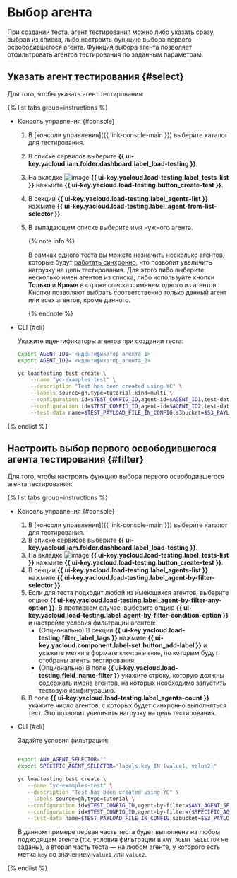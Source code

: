 # Выбор агента

При [создании теста](../operations/create-test-bucket.md#create-test), агент тестирования можно либо указать сразу, выбрав из списка, либо настроить функцию выбора первого освободившегося агента. Функция выбора агента позволяет отфильтровать агентов тестирования по заданным параметрам.

## Указать агент тестирования {#select}

Для того, чтобы указать агент тестирования:

{% list tabs group=instructions %}

- Консоль управления {#console}

   1. В [консоли управления]({{ link-console-main }}) выберите каталог для тестирования.
   1. В списке сервисов выберите **{{ ui-key.yacloud.iam.folder.dashboard.label_load-testing }}**.
   1. На вкладке ![image](../../_assets/load-testing/test.svg) **{{ ui-key.yacloud.load-testing.label_tests-list }}** нажмите **{{ ui-key.yacloud.load-testing.button_create-test }}**.
   1. В секции **{{ ui-key.yacloud.load-testing.label_agents-list }}** нажмите **{{ ui-key.yacloud.load-testing.label_agent-from-list-selector }}**.
   1. В выпадающем списке выберите имя нужного агента.

      {% note info %}

      В рамках одного теста вы можете назначить несколько агентов, которые будут [работать синхронно](../tutorials/loadtesting-multiply), что позволит увеличить нагрузку на цель тестирования.
      Для этого либо выберите несколько имен агентов из списка, либо используйте кнопки **Только** и **Кроме** в строке списка с именем одного из агентов. Кнопки позволяют выбрать соответственно только данный агент или всех агентов, кроме данного. 

      {% endnote %}

- CLI {#cli}

   Укажите идентификаторы агентов при создании теста:

   ```bash
   export AGENT_ID1='<идентификатор_агента_1>'
   export AGENT_ID2='<идентификатор_агента_2>'

   yc loadtesting test create \
       --name "yc-examples-test" \
       --description "Test has been created using YC" \
       --labels source=gh,type=tutorial,kind=multi \
       --configuration id=$TEST_CONFIG_ID,agent-id=$AGENT_ID1,test-data=$TEST_PAYLOAD_FILE_IN_CONFIG \
       --configuration id=$TEST_CONFIG_ID,agent-id=$AGENT_ID2,test-data=$TEST_PAYLOAD_FILE_IN_CONFIG \
       --test-data name=$TEST_PAYLOAD_FILE_IN_CONFIG,s3bucket=$S3_PAYLOAD_BUCKET,s3file=$S3_PAYLOAD_FILENAME

   ```

{% endlist %}

## Настроить выбор первого освободившегося агента тестирования {#filter}

Для того, чтобы настроить функцию выбора первого освободившегося агента тестирования:

{% list tabs group=instructions %}

- Консоль управления {#console}

   1. В [консоли управления]({{ link-console-main }}) выберите каталог для тестирования.
   1. В списке сервисов выберите **{{ ui-key.yacloud.iam.folder.dashboard.label_load-testing }}**.
   1. На вкладке ![image](../../_assets/load-testing/test.svg) **{{ ui-key.yacloud.load-testing.label_tests-list }}** нажмите **{{ ui-key.yacloud.load-testing.button_create-test }}**.
   1. В секции **{{ ui-key.yacloud.load-testing.label_agents-list }}** нажмите **{{ ui-key.yacloud.load-testing.label_agent-by-filter-selector }}**.
   1. Если для теста подходит любой из имеющихся агентов, выберите опцию **{{ ui-key.yacloud.load-testing.label_agent-by-filter-any-option }}**. В противном случае, выберите опцию **{{ ui-key.yacloud.load-testing.label_agent-by-filter-condition-option }}** и настройте условия фильтрации агентов:
      * (Опционально) В секции **{{ ui-key.yacloud.load-testing.filter_label_tags }}** нажмите **{{ ui-key.yacloud.component.label-set.button_add-label }}** и укажите метки в формате `ключ:значение`, по которым будут отобраны агенты тестирования.
      * (Опционально) В поле **{{ ui-key.yacloud.load-testing.field_name-filter }}** укажите строку, которую должны содержать имена агентов, на которых необходимо запустить тестовую конфигурацию.
   1. В поле **{{ ui-key.yacloud.load-testing.label_agents-count }}** укажите число агентов, с которых будет синхронно выполняться тест. Это позволит увеличить нагрузку на цель тестирования.

- CLI {#cli}

   Задайте условия фильтрации:

   ```bash
   
   export ANY_AGENT_SELECTOR=""
   export SPECIFIC_AGENT_SELECTOR="labels.key IN (value1, value2)"

   yc loadtesting test create \
      --name "yc-examples-test" \
      --description "Test has been created using YC" \
      --labels source=gh,type=tutorial \
      --configuration id=$TEST_CONFIG_ID,agent-by-filter=$ANY_AGENT_SELECTOR,test-data=$TEST_PAYLOAD_FILE_IN_CONFIG \
      --configuration id=$TEST_CONFIG_ID,agent-by-filter={$SPECIFIC_AGENT_SELECTOR},test-data=$TEST_PAYLOAD_FILE_IN_CONFIG \
      --test-data name=$TEST_PAYLOAD_FILE_IN_CONFIG,s3bucket=$S3_PAYLOAD_BUCKET,s3file=$S3_PAYLOAD_FILENAME

   ```

   В данном примере первая часть теста будет выполнена на любом подходящем агенте (т.к. условия фильтрации в `ANY_AGENT_SELECTOR` не заданы), а вторая часть теста — на любом агенте, у которого есть метка `key` со значением `value1` или `value2`.

{% endlist %}

